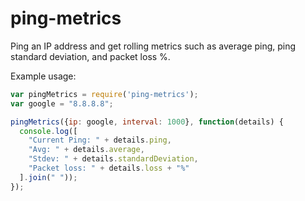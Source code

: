 # ping-metrics

Ping an IP address and get rolling metrics such as average ping, ping standard deviation, and packet loss %.

Example usage:

```javascript
var pingMetrics = require('ping-metrics');
var google = "8.8.8.8";

pingMetrics({ip: google, interval: 1000}, function(details) {
  console.log([
    "Current Ping: " + details.ping,
    "Avg: " + details.average,
    "Stdev: " + details.standardDeviation,
    "Packet loss: " + details.loss + "%"
  ].join(" "));
});
```
